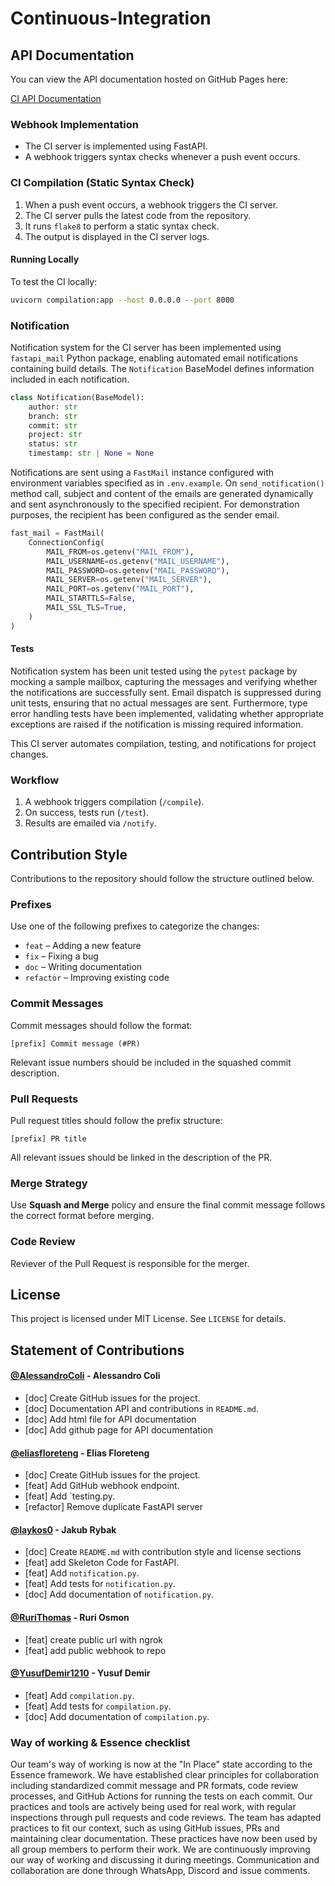 # Continuous-Integration

## API Documentation

You can view the API documentation hosted on GitHub Pages here:

[CI API Documentation](https://group-18-dd2480.github.io/Continuous-Integration/)

### Webhook Implementation
- The CI server is implemented using FastAPI.
- A webhook triggers syntax checks whenever a push event occurs.

### CI Compilation (Static Syntax Check)

1. When a push event occurs, a webhook triggers the CI server.
2. The CI server pulls the latest code from the repository.
3. It runs `flake8` to perform a static syntax check.
4. The output is displayed in the CI server logs.

#### Running Locally
To test the CI locally:
```bash
uvicorn compilation:app --host 0.0.0.0 --port 8000
```

### Notification
Notification system for the CI server has been implemented using `fastapi_mail` Python package, enabling automated email notifications containing build details. The `Notification` BaseModel defines information included in each notification. 
```python
class Notification(BaseModel):
    author: str
    branch: str
    commit: str
    project: str
    status: str
    timestamp: str | None = None
```
Notifications are sent using a `FastMail` instance configured with environment variables specified as in `.env.example`. On `send_notification()` method call, subject and content of the emails are generated dynamically and sent asynchronously to the specified recipient. For demonstration purposes, the recipient has been configured as the sender email.
```python
fast_mail = FastMail(
    ConnectionConfig(
        MAIL_FROM=os.getenv("MAIL_FROM"),
        MAIL_USERNAME=os.getenv("MAIL_USERNAME"),
        MAIL_PASSWORD=os.getenv("MAIL_PASSWORD"),
        MAIL_SERVER=os.getenv("MAIL_SERVER"),
        MAIL_PORT=os.getenv("MAIL_PORT"),
        MAIL_STARTTLS=False,
        MAIL_SSL_TLS=True,
    )
)
```


#### Tests
Notification system has been unit tested using the `pytest` package by mocking a sample mailbox, capturing the messages and verifying whether the notifications are successfully sent. Email dispatch is suppressed during unit tests, ensuring that no actual messages are sent. Furthermore, type error handling tests have been implemented, validating whether appropriate exceptions are raised if the notification is missing required information.

This CI server automates compilation, testing, and notifications for project changes.

### Workflow
1. A webhook triggers compilation (`/compile`).
2. On success, tests run (`/test`).
3. Results are emailed via `/notify`.

## Contribution Style

Contributions to the repository should follow the structure outlined below.

### **Prefixes**

Use one of the following prefixes to categorize the changes:

- `feat` – Adding a new feature
- `fix` – Fixing a bug
- `doc` – Writing documentation
- `refactor` – Improving existing code

### **Commit Messages**  

Commit messages should follow the format:  

```  
[prefix] Commit message (#PR)  
```  

Relevant issue numbers should be included in the squashed commit description.  

### **Pull Requests**

Pull request titles should follow the prefix structure:

```
[prefix] PR title
```

All relevant issues should be linked in the description of the PR.

### **Merge Strategy**

Use **Squash and Merge** policy and ensure the final commit message follows the correct format before merging.

### Code Review

Reviever of the Pull Request is responsible for the merger.

## License

This project is licensed under MIT License. See `LICENSE` for details.

## Statement of Contributions

#### [@AlessandroColi](https://github.com/AlessandroColi) - Alessandro Coli

- [doc] Create GitHub issues for the project.
- [doc] Documentation API and contributions in `README.md`.
- [doc] Add html file for API documentation
- [doc] Add github page for API documentation


#### [@eliasfloreteng](https://github.com/eliasfloreteng) - Elias Floreteng

- [doc] Create GitHub issues for the project.
- [feat] Add GitHub webhook endpoint.
- [feat] Add `testing.py.
- [refactor] Remove duplicate FastAPI server


#### [@laykos0](https://github.com/laykos0) - Jakub Rybak

- [doc] Create `README.md` with contribution style and license sections
- [feat] add Skeleton Code for FastAPI.
- [feat] Add `notification.py`.
- [feat] Add tests for `notification.py`.
- [doc] Add documentation of `notification.py`.


#### [@RuriThomas](https://github.com/RuriThomas) - Ruri Osmon
- [feat] create public url with ngrok 
- [feat] add public webhook to repo

#### [@YusufDemir1210](https://github.com/YusufDemir1210) - Yusuf Demir
- [feat] Add `compilation.py`.
- [feat] Add tests for `compilation.py`.
- [doc] Add documentation of `compilation.py`.

### Way of working & Essence checklist

Our team's way of working is now at the "In Place" state according to the Essence framework. We have established clear principles for collaboration including standardized commit message and PR formats, code review processes, and GitHub Actions for running the tests on each commit. Our practices and tools are actively being used for real work, with regular inspections through pull requests and code reviews. The team has adapted practices to fit our context, such as using GitHub issues, PRs and maintaining clear documentation. These practices have now been used by all group members to perform their work. We are continuously improving our way of working and discussing it during meetings. Communication and collaboration are done through WhatsApp, Discord and issue comments.